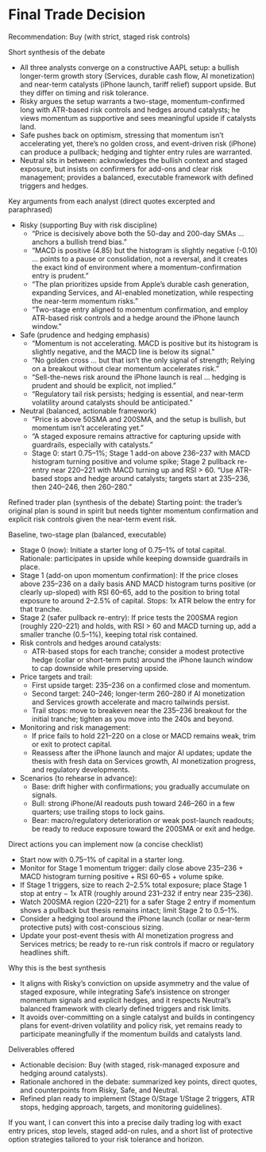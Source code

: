 # Final Trade Decision

Recommendation: Buy (with strict, staged risk controls)

Short synthesis of the debate
- All three analysts converge on a constructive AAPL setup: a bullish longer-term growth story (Services, durable cash flow, AI monetization) and near-term catalysts (iPhone launch, tariff relief) support upside. But they differ on timing and risk tolerance.
- Risky argues the setup warrants a two-stage, momentum-confirmed long with ATR-based risk controls and hedges around catalysts; he views momentum as supportive and sees meaningful upside if catalysts land.
- Safe pushes back on optimism, stressing that momentum isn’t accelerating yet, there’s no golden cross, and event-driven risk (iPhone) can produce a pullback; hedging and tighter entry rules are warranted.
- Neutral sits in between: acknowledges the bullish context and staged exposure, but insists on confirmers for add-ons and clear risk management; provides a balanced, executable framework with defined triggers and hedges.

Key arguments from each analyst (direct quotes excerpted and paraphrased)
- Risky (supporting Buy with risk discipline)
  - “Price is decisively above both the 50-day and 200-day SMAs … anchors a bullish trend bias.” 
  - “MACD is positive (4.85) but the histogram is slightly negative (-0.10) … points to a pause or consolidation, not a reversal, and it creates the exact kind of environment where a momentum-confirmation entry is prudent.”
  - “The plan prioritizes upside from Apple’s durable cash generation, expanding Services, and AI-enabled monetization, while respecting the near-term momentum risks.”
  - “Two-stage entry aligned to momentum confirmation, and employ ATR-based risk controls and a hedge around the iPhone launch window.”
- Safe (prudence and hedging emphasis)
  - “Momentum is not accelerating. MACD is positive but its histogram is slightly negative, and the MACD line is below its signal.”
  - “No golden cross … but that isn’t the only signal of strength; Relying on a breakout without clear momentum accelerates risk.”
  - “Sell-the-news risk around the iPhone launch is real … hedging is prudent and should be explicit, not implied.”
  - “Regulatory tail risk persists; hedging is essential, and near-term volatility around catalysts should be anticipated.”
- Neutral (balanced, actionable framework)
  - “Price is above 50SMA and 200SMA, and the setup is bullish, but momentum isn’t accelerating yet.”
  - “A staged exposure remains attractive for capturing upside with guardrails, especially with catalysts.”
  - Stage 0: start 0.75–1%; Stage 1 add-on above 236–237 with MACD histogram turning positive and volume spike; Stage 2 pullback re-entry near 220–221 with MACD turning up and RSI > 60.
  “Use ATR-based stops and hedge around catalysts; targets start at 235–236, then 240–246, then 260–280.”

Refined trader plan (synthesis of the debate)
Starting point: the trader’s original plan is sound in spirit but needs tighter momentum confirmation and explicit risk controls given the near-term event risk.

Baseline, two-stage plan (balanced, executable)
- Stage 0 (now): Initiate a starter long of 0.75–1% of total capital. Rationale: participates in upside while keeping downside guardrails in place.
- Stage 1 (add-on upon momentum confirmation): If the price closes above 235–236 on a daily basis AND MACD histogram turns positive (or clearly up-sloped) with RSI 60–65, add to the position to bring total exposure to around 2–2.5% of capital. Stops: 1x ATR below the entry for that tranche.
- Stage 2 (safer pullback re-entry): If price tests the 200SMA region (roughly 220–221) and holds, with RSI > 60 and MACD turning up, add a smaller tranche (0.5–1%), keeping total risk contained.
- Risk controls and hedges around catalysts:
  - ATR-based stops for each tranche; consider a modest protective hedge (collar or short-term puts) around the iPhone launch window to cap downside while preserving upside.
- Price targets and trail:
  - First upside target: 235–236 on a confirmed close and momentum.
  - Second target: 240–246; longer-term 260–280 if AI monetization and Services growth accelerate and macro tailwinds persist.
  - Trail stops: move to breakeven near the 235–236 breakout for the initial tranche; tighten as you move into the 240s and beyond.
- Monitoring and risk management:
  - If price fails to hold 221–220 on a close or MACD remains weak, trim or exit to protect capital.
  - Reassess after the iPhone launch and major AI updates; update the thesis with fresh data on Services growth, AI monetization progress, and regulatory developments.
- Scenarios (to rehearse in advance):
  - Base: drift higher with confirmations; you gradually accumulate on signals.
  - Bull: strong iPhone/AI readouts push toward 246–260 in a few quarters; use trailing stops to lock gains.
  - Bear: macro/regulatory deterioration or weak post-launch readouts; be ready to reduce exposure toward the 200SMA or exit and hedge.

Direct actions you can implement now (a concise checklist)
- Start now with 0.75–1% of capital in a starter long.
- Monitor for Stage 1 momentum trigger: daily close above 235–236 + MACD histogram turning positive + RSI 60–65 + volume spike.
- If Stage 1 triggers, size to reach 2–2.5% total exposure; place Stage 1 stop at entry − 1x ATR (roughly around 231–232 if entry near 235–236).
- Watch 200SMA region (220–221) for a safer Stage 2 entry if momentum shows a pullback but thesis remains intact; limit Stage 2 to 0.5–1%.
- Consider a hedging tool around the iPhone launch (collar or near-term protective puts) with cost-conscious sizing.
- Update your post-event thesis with AI monetization progress and Services metrics; be ready to re-run risk controls if macro or regulatory headlines shift.

Why this is the best synthesis
- It aligns with Risky’s conviction on upside asymmetry and the value of staged exposure, while integrating Safe’s insistence on stronger momentum signals and explicit hedges, and it respects Neutral’s balanced framework with clearly defined triggers and risk limits.
- It avoids over-committing on a single catalyst and builds in contingency plans for event-driven volatility and policy risk, yet remains ready to participate meaningfully if the momentum builds and catalysts land.

Deliverables offered
- Actionable decision: Buy (with staged, risk-managed exposure and hedging around catalysts).
- Rationale anchored in the debate: summarized key points, direct quotes, and counterpoints from Risky, Safe, and Neutral.
- Refined plan ready to implement (Stage 0/Stage 1/Stage 2 triggers, ATR stops, hedging approach, targets, and monitoring guidelines).

If you want, I can convert this into a precise daily trading log with exact entry prices, stop levels, staged add-on rules, and a short list of protective option strategies tailored to your risk tolerance and horizon.
